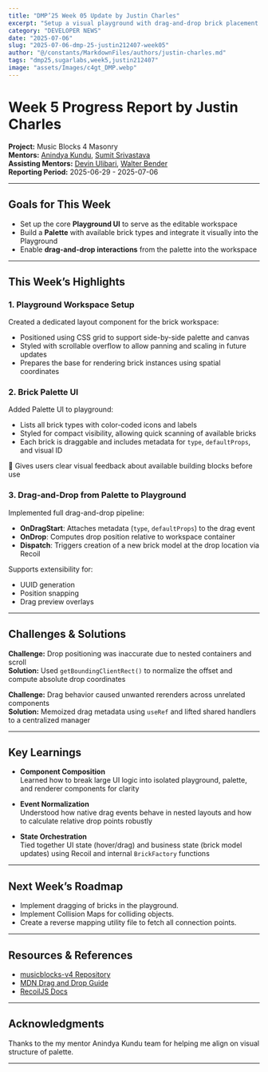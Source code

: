 ```yaml
---
title: "DMP’25 Week 05 Update by Justin Charles"
excerpt: "Setup a visual playground with drag-and-drop brick placement from a palette UI"
category: "DEVELOPER NEWS"
date: "2025-07-06"
slug: "2025-07-06-dmp-25-justin212407-week05"
author: "@/constants/MarkdownFiles/authors/justin-charles.md"
tags: "dmp25,sugarlabs,week5,justin212407"
image: "assets/Images/c4gt_DMP.webp"
---
```


<!-- markdownlint-disable -->

# Week 5 Progress Report by Justin Charles

**Project:** Music Blocks 4 Masonry  
**Mentors:** [Anindya Kundu](https://github.com/meganindya/), [Sumit Srivastava](https://github.com/sum2it)  
**Assisting Mentors:** [Devin Ulibari](https://github.com/pikurasa/), [Walter Bender](https://github.com/walterbender)  
**Reporting Period:** 2025-06-29 - 2025-07-06  

---

## Goals for This Week

- Set up the core **Playground UI** to serve as the editable workspace  
- Build a **Palette** with available brick types and integrate it visually into the Playground  
- Enable **drag-and-drop interactions** from the palette into the workspace  

---

## This Week’s Highlights

### 1. **Playground Workspace Setup**

Created a dedicated layout component for the brick workspace:
- Positioned using CSS grid to support side-by-side palette and canvas
- Styled with scrollable overflow to allow panning and scaling in future updates
- Prepares the base for rendering brick instances using spatial coordinates  


### 2. **Brick Palette UI**

Added Palette UI to playground:
- Lists all brick types with color-coded icons and labels
- Styled for compact visibility, allowing quick scanning of available bricks
- Each brick is draggable and includes metadata for `type`, `defaultProps`, and visual ID

🎨 Gives users clear visual feedback about available building blocks before use

### 3. **Drag-and-Drop from Palette to Playground**

Implemented full drag-and-drop pipeline:
- **OnDragStart**: Attaches metadata (`type`, `defaultProps`) to the drag event
- **OnDrop**: Computes drop position relative to workspace container
- **Dispatch**: Triggers creation of a new brick model at the drop location via Recoil

Supports extensibility for:
- UUID generation
- Position snapping
- Drag preview overlays

---

## Challenges & Solutions

**Challenge:** Drop positioning was inaccurate due to nested containers and scroll  
**Solution:** Used `getBoundingClientRect()` to normalize the offset and compute absolute drop coordinates

**Challenge:** Drag behavior caused unwanted rerenders across unrelated components  
**Solution:** Memoized drag metadata using `useRef` and lifted shared handlers to a centralized manager  

---

## Key Learnings

- **Component Composition**  
  Learned how to break large UI logic into isolated playground, palette, and renderer components for clarity

- **Event Normalization**  
  Understood how native drag events behave in nested layouts and how to calculate relative drop points robustly

- **State Orchestration**  
  Tied together UI state (hover/drag) and business state (brick model updates) using Recoil and internal `BrickFactory` functions

---

## Next Week’s Roadmap

- Implement dragging of bricks in the playground.
- Implement Collision Maps for colliding objects.
- Create a reverse mapping utility file to fetch all connection points.
---

## Resources & References

- [musicblocks-v4 Repository](https://github.com/sugarlabs/musicblocks-v4)  
- [MDN Drag and Drop Guide](https://developer.mozilla.org/en-US/docs/Web/API/HTML_Drag_and_Drop_API)  
- [RecoilJS Docs](https://recoiljs.org/)

---

## Acknowledgments

Thanks to the my mentor Anindya Kundu team for helping me align on visual structure of palette.

---
